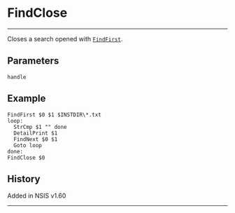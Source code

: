 # FindClose

---

Closes a search opened with [`FindFirst`][1].

## Parameters

    handle

## Example

	FindFirst $0 $1 $INSTDIR\*.txt
	loop:
	  StrCmp $1 "" done
	  DetailPrint $1
	  FindNext $0 $1
	  Goto loop
	done:
	FindClose $0

## History

Added in NSIS v1.60

---

[1]: FindFirst.md